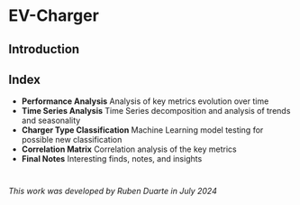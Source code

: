 # EV-Charger

## Introduction

## Index
- **Performance Analysis**
Analysis of key metrics evolution over time
- **Time Series Analysis**
Time Series decomposition and analysis of trends and seasonality
- **Charger Type Classification**
Machine Learning model testing for possible new classification
- **Correlation Matrix**
Correlation analysis of the key metrics
- **Final Notes**
Interesting finds, notes, and insights
#
*This work was developed by Ruben Duarte in July 2024*